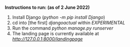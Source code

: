 **Instructions to run: (as of 2 June 2022)**
1. Install Django (_python -m pip install Django_)
2. cd into [the first] _djangoactual_ within _EXPERIMENTAL_
3. Run the command _python manage.py runserver_
4. The landing page is currently available at _http://127.0.0.1:8000/landingpage_
